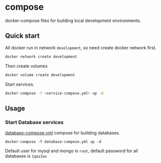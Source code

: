 # compose

docker-compose files for building local development environments.

## Quick start

All docker run in network ```development```, so need create docker network first.

```sh
docker network create development
```

Then create volumes

```sh
docker volume create development
```

Start services.

```sh
docker-compose -f <service-compose.yml> up -d
```

## Usage

### Start Database services

[database-compose.yml](database-compose.yml) compose for building databases.

```
docker-compose -f database-compose.yml up -d
```

Default user for mysql and mongo is ```root```, default password for all databases is ```1qaz2ws```
